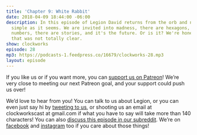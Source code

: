 ```yaml
---
title: 'Chapter 9: White Rabbit'
date: 2018-04-09 18:44:00 -06:00
description: In this episode of Legion David returns from the orb and nothing is as
  simple as it seems. We are invited into madness, there are hexagons, there are dance
  numbers, there are stories, and it's the future. Or is it? We're honestly asking,
  that was not totally clear.
show: clockworks
episode: 28
mp3: https://podcasts-1.feedpress.co/16679/clockworks-28.mp3
layout: episode
---
```


If you like us or if you want more, you can [support us on Patreon](https://www.patreon.com/clockworkscast)! We’re very close to meeting our next Patreon goal, and your support could push us over!

We’d love to hear from you! You can talk to us about Legion, or you can even just say hi by [tweeting to us](http://www.twitter.com/clockworkscast), or shooting us an email at clockworkscast at gmail.com if what you have to say will take more than 140 characters! You can also [discuss this episode in our subreddit](https://www.reddit.com/r/Goodstuff_fm/). We’re on [facebook](http://facebook.com/clockworkscast) and [instagram](https://www.instagram.com/clockworkscast) too if you care about those things!
